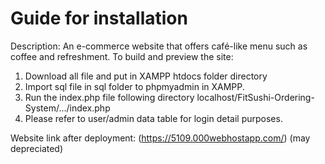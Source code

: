 # Guide for installation

Description: An e-commerce website that offers café-like menu such as coffee and refreshment.
To build and preview the site:

1. Download all file and put in XAMPP htdocs folder directory
2. Import sql file in sql folder to phpmyadmin in XAMPP.
3. Run the index.php file following directory localhost/FitSushi-Ordering-System/.../index.php
4. Please refer to user/admin data table for login detail purposes.

Website link after deployment: (https://5109.000webhostapp.com/) (may depreciated)
